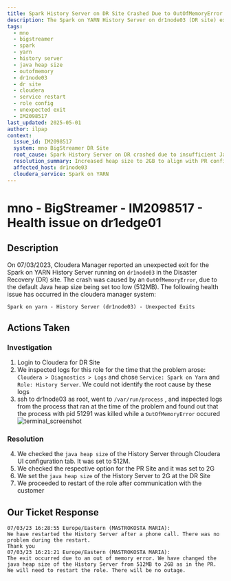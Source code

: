 ```yaml
---
title: Spark History Server on DR Site Crashed Due to OutOfMemoryError
description: The Spark on YARN History Server on dr1node03 (DR site) exited unexpectedly due to a Java heap OutOfMemoryError; resolved by increasing heap size from 512MB to 2GB to match PR Site configuration and restarting the role.
tags:
  - mno
  - bigstreamer
  - spark
  - yarn
  - history server
  - java heap size
  - outofmemory
  - dr1node03
  - dr site
  - cloudera
  - service restart
  - role config
  - unexpected exit
  - IM2098517
last_updated: 2025-05-01
author: ilpap
context:
  issue_id: IM2098517
  system: mno BigStreamer DR Site
  root_cause: Spark History Server on DR crashed due to insufficient Java heap size (512MB), resulting in OutOfMemoryError
  resolution_summary: Increased heap size to 2GB to align with PR configuration and restarted the role successfully
  affected_host: dr1node03
  cloudera_service: Spark on YARN
---
```

# mno - BigStreamer - IM2098517 - Health issue on dr1edge01
## Description
On 07/03/2023, Cloudera Manager reported an unexpected exit for the Spark on YARN History Server running on `dr1node03` in the Disaster Recovery (DR) site. The crash was caused by an `OutOfMemoryError`, due to the default Java heap size being set too low (512MB).
The following health issue has occurred in the cloudera manager system:
```
Spark on yarn - History Server (dr1node03) - Unexpected Exits
```
## Actions Taken
### Investigation
1. Login to Cloudera for DR Site
2. We inspected logs for this role for the time that the problem arose: `Cloudera > Diagnostics > Logs` and chose `Service: Spark on Yarn` and `Role: History Server`. We could not identify the root cause by these logs
3. ssh to dr1node03 as root, went to `/var/run/process` , and inspected logs from the process that ran at the time of the problem and found out that the process with pid 51291 was killed while a `OutOfMemoryError` occured
![terminal_screenshot](.media/IM2098517/spark_on_yarn.png)
### Resolution
4. We checked the  `java heap size` of the History Server through Cloudera UI configuration tab. It was set to 512M.
5. We checked the respective option for the PR Site and it was set to 2G
6. We set the `java heap size` of the History Server to 2G at the DR Site
7. We proceeded to restart of the role after communication with the customer
## Our Ticket Response
```
07/03/23 16:28:55 Europe/Eastern (MASTROKOSTA MARIA):
We have restarted the History Server after a phone call. There was no problem during the restart.
Thank you
07/03/23 16:21:21 Europe/Eastern (MASTROKOSTA MARIA):
The exit occurred due to an out of memory error. We have changed the java heap size of the History Server from 512MB to 2GB as in the PR. We will need to restart the role. There will be no outage.
```